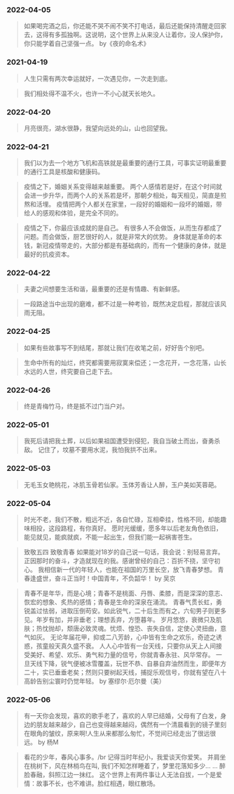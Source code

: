 ### 2022-04-05
>如果喝完酒之后，你还能不哭不闹不笑不打电话，最后还能保持清醒走回家去，这得有多孤独啊。这说明，这个世界上从来没人让着你，没人保护你，你只能学着自己坚强一点。
>by《夜的命名术》

### 2021-04-19
>人生只需有两次幸运就好，一次遇见你，一次走到底。

>我们相处得不温不火，也许一不小心就天长地久。

### 2022-04-20
>月亮很亮，湖水很静，我望向远处的山，山也回望我。

### 2022-04-21
>我们以为去一个地方飞机和高铁就是最重要的通行工具，可事实证明最重要的通行工具是核酸和健康码。

>疫情之下，婚姻关系变得越来越重要。
>两个人感情若是好，在这个时间就会进一步升华，而两个人的关系若是坏，那朝夕相处，每天相见，简直是煎熬和活埋。
>疫情把两个人都关在家里，一段好的婚姻和一段坏的婚姻，带给人的感观和体验，是完全不同的。

>疫情之下，你最应该成就的是自己。
>有很多人不会做饭，从而生存都成了问题。而会做饭，厨艺很好的人，就是非常大的优势。
>身体就是革命的本钱，新冠疫情带走的，大部分都是有基础病的，而有一个健康的身体，就是最好的抗疫资本。

### 2022-04-22
>夫妻之间想要生活和谐，最重要的还是有情趣、有新鲜感。

>一段路途当中出现的磨难，都不过是一种考验，既然决定启程，那就应该风雨无阻。

### 2022-04-25
>如果有些故事写不到结尾，那就让我们在收笔之前，好好告个别吧。

>生命中所有的灿烂，终究都需要用寂寞来偿还；一念花开，一念花落，山长水远的人世，终究要自己走下去。

### 2022-04-26
>终是青梅竹马，终是抵不过门当户对。

### 2022-05-01
>我死后请把我土葬，以后如果祖国遭受到侵犯，我自当破土而出，奋勇杀敌。
>记住了，坟墓不要用水泥，我怕我拱不出来。 

### 2022-05-03
>无毛玉女艳桃花，冰肌玉骨若仙家。玉体芳香让人醉，玉户美如芙蓉葩。

### 2022-05-04
>时光不老，我们不散，粗远不近，各自忙碌，互相牵挂，性格不同，却能趣味相投，这段路程，有你真好。
>愿时光缓缓，愿多年以后老友角色依旧，能见就见，能疯就疯，不能一起出生，但我们能一起祸害苍生。

>致敬五四 致敬青春
>如果能对18岁的自己说一句话，我会说：别轻易言弃。
>正因那时的奋斗，才造就现在的我。感谢曾经的自己：百折不挠，坚守初心。
>我相信新一代的年轻人，也能在祖国的万里长空，放飞青春梦想。
>青春逢盛世，奋斗正当时！中国青年，不负韶华！
>by 吴京

>青春不是年华，而是心境；青春不是桃面、丹唇、柔膝，而是深深的意志、恢宏的想象、炙热的感情；青春是生命的深泉在涌流。
>青春气贯长虹，勇锐盖过怯弱，进取压倒苟安。如此锐气，二十后生而有之，六旬男子则更多见。年岁有加，并非垂老；理想丢弃，方堕暮年。
>岁月悠悠，衰微只及肌肤；热忱抛却，颓唐必致灵魂。忧烦、惶恐、丧失自信，定使心灵扭曲，意气如灰。
>无论年届花甲，抑或二八芳龄，心中皆有生命之欢乐，奇迹之诱惑，孩童般天真久盛不衰。
>人人心中皆有一台天线，只要你从天上人间接受美好、希望、欢乐、勇气和力量的信号，你就青春永驻、风华常存。
>一旦天线下降，锐气便被冰雪覆盖，玩世不恭、自暴自弃油然而生，即便年方二十，实已垂垂老矣；然则只要树起天线，捕捉乐观信号，你就有望在八十高龄告别尘寰时仍觉年轻。
>by 塞缪尔·厄尔曼（美）

### 2022-05-06
>有一天你会发现，喜欢的歌手老了，喜欢的人早已结婚，父母有了白发，身边的朋友越来越少，自己也变得越来越闷，偶然有一个清晨看到的镜子里刻在眼角的皱纹，原来啊!人生从来都那么匆忙，不觉间已经走出了很远很远。
>by 杨M

>看花的少年，春风心事多。/br
>记得当时年纪小，我爱谈天你爱笑。
>并肩坐在桃树下，风在林梢鸟在叫,
>我们不知怎样睡着了，梦里花落知多少... ...
>醉脸春融，斜照江边一抹红。
>这个世界上有两件事让人无法自拔，一个是爱情：故事不长，也不难讲。脸红相遇，眼红散场。
